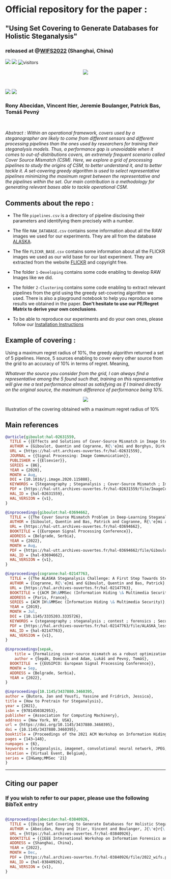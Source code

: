# Official repository for the paper :

## "Using Set Covering to Generate Databases for Holistic Steganalysis"

### released at @[WIFS2022](https://wifs2022.utt.fr/) (Shanghai, China)

![](https://img.shields.io/badge/Official%20-Yes-1E8449.svg) ![](https://img.shields.io/badge/Topic%20-Operational_Steganalysis-2E86C1.svg) ![visitors](https://visitor-badge.glitch.me/badge?page_id=HolisticSteganalysisWithSetCovering)

<p align="center">
  <img src="goal_scheme.svg" />
</p>


<br/>

[![](https://img.shields.io/badge/Bibtex-0C0C0C?style=for-the-badge)](#CitingUs)   [![](https://img.shields.io/badge/Article-2E86C1?style=for-the-badge)](https://hal.archives-ouvertes.fr/hal-03840926/)  
### Rony Abecidan, Vincent Itier, Jeremie Boulanger, Patrick Bas, Tomáš Pevný


<br/>

*Abstract : Within an operational framework, covers used by a steganographer are likely to come from different sensors and different processing pipelines than the ones used by researchers for training their steganalysis models. Thus, a performance gap is unavoidable when it comes to out-of-distributions covers, an extremely frequent scenario called Cover Source Mismatch (CSM). Here, we explore a grid of processing pipelines to study the origins of CSM, to better understand it, and to better tackle it. A set-covering greedy algorithm is used to select representative pipelines minimizing the maximum regret between the representative and the pipelines within the set. Our main contribution is a methodology for generating relevant bases able to tackle operational CSM.*

## Comments about the repo : 

- The file ```pipelines.csv``` is a directory of pipeline disclosing their parameters and identifying them precisely with a number.

- The file ```RAW_DATABASE.csv``` contains some information about all the RAW images we used for our experiments. They are all from the database [ALASKA](https://alaska.utt.fr/).

- The file ```FLICKR_BASE.csv``` contains some information about all the FLICKR images we used as our wild base for our last experiment. They are extracted from the website [FLICKR](https://www.flickr.com/) and copyright free.

- The folder ```1-Developing``` contains some code enabling to develop RAW Images like we did.

- The folder ```2-Clustering``` contains some code enabling to extract relevant pipelines from the grid using the greedy set-covering algorithm we used. There is also a playground notebook to help you reproduce some results we obtained in the paper. **Don't hesitate to use our PE/Regret Matrix to derive your own conclusions**.

- To be able to reproduce our experiments and do your own ones, please follow our [Installation Instructions](INSTALL.md)


## Example of covering :

Using a maximum regret radius of 10%, the greedy algorithm returned a set of 5 pipelines. Hence, 5 sources enabling to cover every other source from the grid to an accuracy of 10% in terms of regret. Meaning,

*Whatever the source you consider from the grid, I can always find a representative among the 5 found such that, training on this representative will give me a test performance almost as satisfying as if I trained directly on the original source, the maximum difference of performance being 10%.*

<p align="center">
  <img src="paving.svg" />
</p>

Illustration of the covering obtained with a maximum regret radius of 10%

## Main references

```BibTeX
@article{giboulot:hal-02631559,
  TITLE = {{Effects and Solutions of Cover-Source Mismatch in Image Steganalysis}},
  AUTHOR = {Giboulot, Quentin and Cogranne, R{\'e}mi and Borghys, Dirk and Bas, Patrick},
  URL = {https://hal-utt.archives-ouvertes.fr/hal-02631559},
  JOURNAL = {{Signal Processing: Image Communication}},
  PUBLISHER = {{Elsevier}},
  SERIES = {86},
  YEAR = {2020},
  MONTH = Aug,
  DOI = {10.1016/j.image.2020.115888},
  KEYWORDS = {Steganography ; Steganalysis ; Cover-Source Mismatch ; Image processing ; Image Heterogeneity},
  PDF = {https://hal-utt.archives-ouvertes.fr/hal-02631559/file/ImageCommunication_Final.pdf},
  HAL_ID = {hal-02631559},
  HAL_VERSION = {v1},
}

@inproceedings{giboulot:hal-03694662,
  TITLE = {{The Cover Source Mismatch Problem in Deep-Learning Steganalysis}},
  AUTHOR = {Giboulot, Quentin and Bas, Patrick and Cogranne, R{\'e}mi and Borghys, Dirk},
  URL = {https://hal-utt.archives-ouvertes.fr/hal-03694662},
  BOOKTITLE = {{European Signal Processing Conference}},
  ADDRESS = {Belgrade, Serbia},
  YEAR = {2022},
  MONTH = Aug,
  PDF = {https://hal-utt.archives-ouvertes.fr/hal-03694662/file/Giboulot_EUSIPCO_2022.pdf},
  HAL_ID = {hal-03694662},
  HAL_VERSION = {v1},
}

@inproceedings{cogranne:hal-02147763,
  TITLE = {{The ALASKA Steganalysis Challenge: A First Step Towards Steganalysis ''Into The Wild''}},
  AUTHOR = {Cogranne, R{\'e}mi and Giboulot, Quentin and Bas, Patrick},
  URL = {https://hal.archives-ouvertes.fr/hal-02147763},
  BOOKTITLE = {{ACM IH\&MMSec (Information Hiding \& Multimedia Security)}},
  ADDRESS = {Paris, France},
  SERIES = {ACM IH\&MMSec (Information Hiding \& Multimedia Security)},
  YEAR = {2019},
  MONTH = Jul,
  DOI = {10.1145/3335203.3335726},
  KEYWORDS = {steganography ; steganalysis ; contest ; forensics ; Security and privacy},
  PDF = {https://hal.archives-ouvertes.fr/hal-02147763/file/ALASKA_lesson_learn_Vsubmitted.pdf},
  HAL_ID = {hal-02147763},
  HAL_VERSION = {v1},
}

@inproceedings{sepak,
	title = {Formalizing cover-source mismatch as a robust optimization},
	author = {Šepák, Dominik and Adam, Lukáš and Pevný, Tomáš},
  BOOKTITLE  = {{EUSIPCO: European Signal Processing Conference}},
  MONTH = Sep,
  ADDRESS = {Belgrade, Serbia},
  YEAR = {2022},
}

@inproceedings{10.1145/3437880.3460395,
author = {Butora, Jan and Yousfi, Yassine and Fridrich, Jessica},
title = {How to Pretrain for Steganalysis},
year = {2021},
isbn = {9781450382953},
publisher = {Association for Computing Machinery},
address = {New York, NY, USA},
url = {https://doi.org/10.1145/3437880.3460395},
doi = {10.1145/3437880.3460395},
booktitle = {Proceedings of the 2021 ACM Workshop on Information Hiding and Multimedia Security},
pages = {143–148},
numpages = {6},
keywords = {steganalysis, imagenet, convolutional neural network, JPEG, transfer learning},
location = {Virtual Event, Belgium},
series = {IH&amp;MMSec '21}
}


```

---
## <a name="CitingUs"></a>Citing our paper
### If you wish to refer to our paper,  please use the following BibTeX entry
```BibTeX

@inproceedings{abecidan:hal-03840926,
  TITLE = {{Using Set Covering to Generate Databases for Holistic Steganalysis}},
  AUTHOR = {Abecidan, Rony and Itier, Vincent and Boulanger, J{\'e}r{\'e}mie and Bas, Patrick and Pevn{\'y}, Tom{\'a}{\v s}},
  URL = {https://hal.archives-ouvertes.fr/hal-03840926},
  BOOKTITLE = {{IEEE International Workshop on Information Forensics and Security (WIFS 2022)}},
  ADDRESS = {Shanghai, China},
  YEAR = {2022},
  MONTH = Dec,
  PDF = {https://hal.archives-ouvertes.fr/hal-03840926/file/2022_wifs.pdf},
  HAL_ID = {hal-03840926},
  HAL_VERSION = {v1},
}

```
